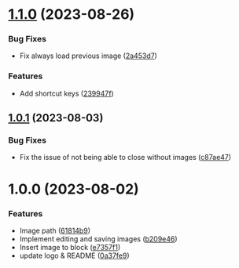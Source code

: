 # [1.1.0](https://github.com/b-yp/logseq-image-editor/compare/v1.0.1...v1.1.0) (2023-08-26)


### Bug Fixes

* Fix always load previous image ([2a453d7](https://github.com/b-yp/logseq-image-editor/commit/2a453d70d5c9d5ef9b779b46aedb71a3909bedf4))


### Features

* Add shortcut keys ([239947f](https://github.com/b-yp/logseq-image-editor/commit/239947f6558b78640dcff8740c86ceb783030d9f))

## [1.0.1](https://github.com/b-yp/logseq-image-editor/compare/v1.0.0...v1.0.1) (2023-08-03)


### Bug Fixes

* Fix the issue of not being able to close without images ([c87ae47](https://github.com/b-yp/logseq-image-editor/commit/c87ae473b3ebc0a9f7dcd0daf4d1f09444e62367))

# 1.0.0 (2023-08-02)


### Features

* Image path ([61814b9](https://github.com/b-yp/logseq-image-editor/commit/61814b901ed4610346ada0d6e4fe838e31756809))
* Implement editing and saving images ([b209e46](https://github.com/b-yp/logseq-image-editor/commit/b209e46492b837f2faff01fc97aecc25c6653f37))
* Insert image to block ([e7357f1](https://github.com/b-yp/logseq-image-editor/commit/e7357f1a4f8e4193bde798d2c0e8de01211641de))
* update logo & README ([0a37fe9](https://github.com/b-yp/logseq-image-editor/commit/0a37fe90567699619170eb4d65cccd0627277dbe))
